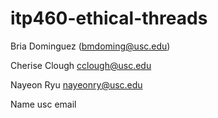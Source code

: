 # itp460-ethical-threads
Bria Dominguez (bmdoming@usc.edu)

Cherise Clough 
cclough@usc.edu

Nayeon Ryu
nayeonry@usc.edu

Name
usc email
